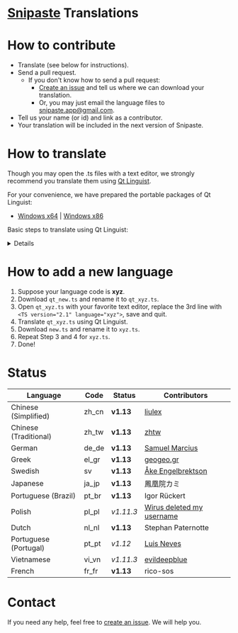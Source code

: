 # [Snipaste](https://snipaste.com) Translations

# How to contribute
* Translate (see below for instructions).
* Send a pull request.
   * If you don't know how to send a pull request:
     * [Create an issue](https://github.com/Snipaste/translations/issues) and tell us where we can download your translation.
     * Or, you may just email the language files to snipaste.app@gmail.com.
* Tell us your name (or id) and link as a contributor.
* Your translation will be included in the next version of Snipaste.

# How to translate

Though you may open the .ts files with a text editor,
we strongly recommend you translate them using [Qt Linguist](http://doc.qt.io/qt-5/qtlinguist-index.html).

For your convenience, we have prepared the portable packages of Qt Linguist:
* [Windows x64](https://bitbucket.org/liule/snipaste/downloads/VC2015_dll_x64.zip) | [Windows x86](https://bitbucket.org/liule/snipaste/downloads/VC2015_dll_x86.zip)

Basic steps to translate using Qt Linguist:
<details>
<img src="https://cloud.githubusercontent.com/assets/2010459/25688906/911ad78a-30b5-11e7-8dc2-c8bcd2955615.png" alt="linguist_basic"/>

Tip: You may open multiple .ts files of different languages (such as `zh_cn.ts` and `zh_tw.ts`) in the same window, used for reference.
</details>

# How to add a new language

1. Suppose your language code is **xyz**.
1. Download `qt_new.ts` and rename it to `qt_xyz.ts`.
1. Open `qt_xyz.ts` with your favorite text editor, replace the 3rd line with `<TS version="2.1" language="xyz">`, save and quit.
1. Translate `qt_xyz.ts` using Qt Linguist.
1. Download `new.ts` and rename it to `xyz.ts`.
1. Repeat Step 3 and 4 for `xyz.ts`.
1. Done!

# Status

| Language | Code | Status | Contributors |
| ---- | --- | --- | --- |
| Chinese (Simplified) | zh_cn | **v1.13** | [liulex](https://github.com/liulex) |
| Chinese (Traditional) | zh_tw | **v1.13** | [zhtw](http://greedphantom.blogspot.tw) |
| German | de_de | **v1.13** | [Samuel Marcius](http://www.fontenvironment.com) |
| Greek | el_gr | **v1.13** | [geogeo.gr](http://www.geogeo.gr) |
| Swedish | sv | **v1.13** | [Åke Engelbrektson](https://svenskasprakfiler.se) |
| Japanese | ja_jp | **v1.13** | 鳳凰院カミ |
| Portuguese (Brazil) | pt_br | **v1.13** | Igor Rückert |
| Polish | pl_pl | _v1.11.3_ | [Wirus deleted my username](https://github.com/Wirus-deleted-my-username) |
| Dutch | nl_nl | **v1.13** | Stephan Paternotte |
| Portuguese (Portugal) | pt_pt | _v1.12_ | [Luis Neves](mailto:luis.a.neves@sapo.pt) |
| Vietnamese | vi_vn | _v1.11.3_ | [evildeepblue](mailto:it4u.mm@gmail.com) |
| French | fr_fr | **v1.13** | rico-sos |

# Contact

If you need any help, feel free to [create an issue](https://github.com/Snipaste/translations/issues). We will help you.
